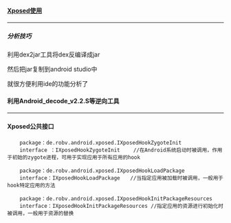 
#### [Xposed使用](https://github.com/rovo89/XposedBridge/wiki/Using-the-Xposed-Framework-API)

---

##### 分析技巧

利用dex2jar工具将dex反编译成jar

然后把jar复制到android studio中

就很方便利用ide的功能分析了

#### 利用Android_decode_v2.2.S等逆向工具

---

#### Xposed公共接口

```
    package：de.robv.android.xposed.IXposedHookZygoteInit       
    interface ：IXposedHookZygoteInit 　　//在Android系统启动时被调用，作用于初始的zygote进程，可用于实现应用于所有应用的hook

    package：de.robv.android.xposed.IXposedHookLoadPackage
    interface：IXposedHookLoadPackage　　//当指定应用被加载时被调用，一般用于hook特定应用的方法

    package：de.robv.android.xposed.IXposedHookInitPackageResources
    interface：IXposedHookInitPackageResources //指定应用的资源进行初始化时被调用，一般用于资源的替换
```

